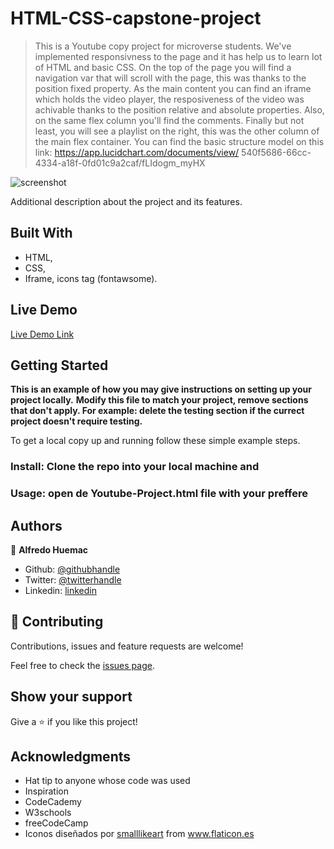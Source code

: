 # HTML-CSS-capstone-project

> This is a Youtube copy project for microverse students. We've implemented responsivness to the page and it has help us to learn lot of HTML and basic CSS. On the top of the page you will 
find a navigation var that will scroll with the page, this was thanks to the position fixed property. As the main content you can find an iframe which holds the video player, the 
resposiveness of the video was achivable thanks to the position relative and absolute properties. Also, on the same flex column you'll find the comments. Finally but not least, you will see 
a playlist on the right, this was the other column of the main flex container. You can find the basic structure model on this link: https://app.lucidchart.com/documents/view/
540f5686-66cc-4334-a18f-0fd01c9a2caf/fLIdogm_myHX

![screenshot]()

Additional description about the project and its features.

## Built With

- HTML,
- CSS,
- Iframe, icons tag (fontawsome).

## Live Demo

[Live Demo Link]()


## Getting Started

**This is an example of how you may give instructions on setting up your project locally.**
**Modify this file to match your project, remove sections that don't apply. For example: delete the testing section if the currect project doesn't require testing.**


To get a local copy up and running follow these simple example steps.

### Install: Clone the repo into your local machine and 

### Usage: open de Youtube-Project.html file with your preffere



## Authors

👤 **Alfredo Huemac**

- Github: [@githubhandle](https://github.com/Huemac-Alfredo)
- Twitter: [@twitterhandle](https://twitter.com/AlfredoHuemac)
- Linkedin: [linkedin](https://www.linkedin.com/in/huemac-alfredo-c%C3%B3rdova-torres-b28986136/)

## 🤝 Contributing

Contributions, issues and feature requests are welcome!

Feel free to check the [issues page](https://github.com/JbirdL86/Youtube-Project/issues).

## Show your support

Give a ⭐️ if you like this project!

## Acknowledgments

- Hat tip to anyone whose code was used
- Inspiration
- CodeCademy
- W3schools
- freeCodeCamp
- Iconos diseñados por <a href="https://www.flaticon.es/icono-gratis/bonsai_1500021" title="smalllikeart">smalllikeart</a> from <a href="https://www.flaticon.es/" title="Flaticon"> www.flaticon.es</a>



